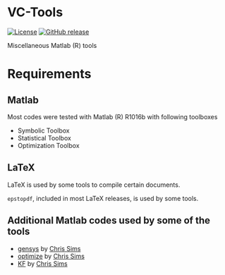 # VC-Tools

[![License](https://img.shields.io/badge/license-BSD%203--clause-green.svg)](LICENSE)
[![GitHub release](https://img.shields.io/badge/version-v3.0.6-blue.svg)](https://github.com/vcurdia/VC-Tools/releases/tag/v3.0.6)

Miscellaneous Matlab (R) tools

# Requirements

## Matlab
Most codes were tested with Matlab (R) R1016b with following toolboxes
- Symbolic Toolbox
- Statistical Toolbox
- Optimization Toolbox

## LaTeX
LaTeX is used by some tools to compile certain documents.

`epstopdf`, included in most LaTeX releases, is used by some tools.

## Additional Matlab codes used by some of the tools
- [gensys](http://sims.princeton.edu/yftp/gensys/)
  by [Chris Sims](http://www.princeton.edu/~sims/)
- [optimize](http://dge.repec.org/codes/sims/optimize/)
  by [Chris Sims](http://www.princeton.edu/~sims/)
- [KF](http://sims.princeton.edu/yftp/Times09/KFmatlab/)
  by [Chris Sims](http://www.princeton.edu/~sims/)






